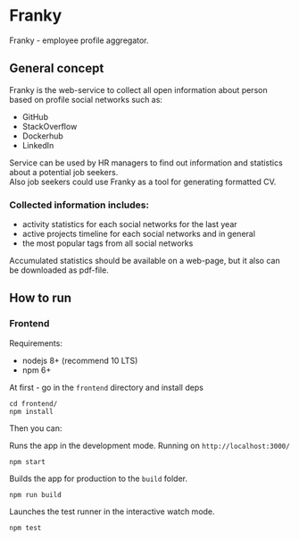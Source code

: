 # Franky
Franky - employee profile aggregator.

## General concept
Franky is the web-service to collect all open information about person 
based on profile social networks such as:
* GitHub
* StackOverflow
* Dockerhub
* LinkedIn

Service can be used by HR managers to find out information and 
statistics about a potential job seekers.  
Also job seekers could use Franky as a tool for generating formatted CV.
 
### Collected information includes:
* activity statistics for each social networks for the last year
* active projects timeline for each social networks and in general
* the most popular tags from all social networks

Accumulated statistics should be available on a web-page, but it also 
can be downloaded as pdf-file.

## How to run

### Frontend

Requirements:
* nodejs 8+ (recommend 10 LTS)
* npm 6+ 

At first - go in the `frontend` directory and install deps

    cd frontend/
    npm install

Then you can:

Runs the app in the development mode. Running on `http://localhost:3000/`
    
    npm start

Builds the app for production to the `build` folder.

    npm run build

Launches the test runner in the interactive watch mode.

    npm test
